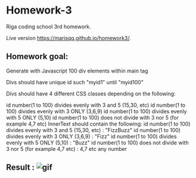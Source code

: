 # Homework-3
Riga coding school 3rd homework.

Live version https://marisqq.github.io/homework3/.

## Homework goal:
Generate with Javascript 100 div elements within main tag

Divs should have unique id such "myid1" until "myid100"

Divs should have 4 different CSS classes depending on the following:

id number(1 to 100) divides evenly with 3 and 5 (15,30, etc)
id number(1 to 100) divides evenly with 3 ONLY (3,6,9)
id number(1 to 100) divides evenly with 5 ONLY (5,10)
id number(1 to 100) does not divide with 3 nor 5 (for example 4,7 etc)
InnerText should contain the following:
id number(1 to 100) divides evenly with 3 and 5 (15,30, etc) : "FizzBuzz"
id number(1 to 100) divides evenly with 3 ONLY (3,6,9) : "Fizz"
id number(1 to 100) divides evenly with 5 ONLY (5,10) : "Buzz"
id number(1 to 100) does not divide with 3 nor 5 (for example 4,7 etc) : 4,7 etc any number
## Result : ![gif](img/animation3.gif)
